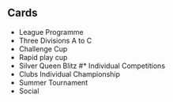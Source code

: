 ## Cards
* League Programme
* Three Divisions A to C
* Challenge Cup
* Rapid play cup
* Silver Queen Blitz
#* Individual Competitions
* Clubs Individual Championship
* Summer Tournament
* Social
